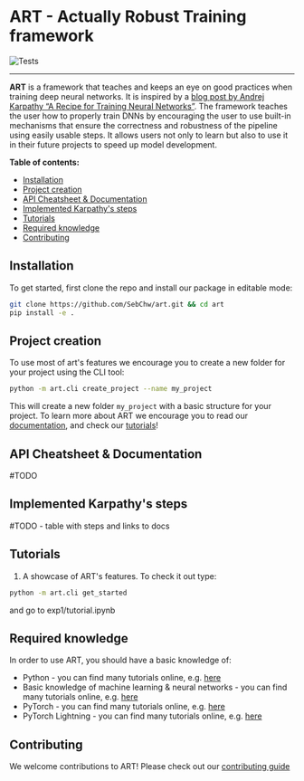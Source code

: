 # ART - Actually Robust Training framework

![Tests](https://github.com/SebChw/art/actions/workflows/tests.yml/badge.svg)

----

**ART** is a framework that teaches and keeps an eye on good practices when training deep neural networks. It is inspired by a [blog post by Andrej Karpathy “A Recipe for Training Neural Networks”](https://karpathy.github.io/2019/04/25/recipe/). The framework teaches the user how to properly train DNNs by encouraging the user to use built-in mechanisms that ensure the correctness and robustness of the pipeline using easily usable steps. It allows users not only to learn but also to use it in their future projects to speed up model development.

**Table of contents:**
- [Installation](#installation)
- [Project creation](#project-creation)
- [API Cheatsheet & Documentation](#api-cheatsheet--documentation)
- [Implemented Karpathy's steps](#implemented-karpathys-steps)
- [Tutorials](#tutorials)
- [Required knowledge](#required-knowledge)
- [Contributing](#contributing)

## Installation
To get started, first clone the repo and install our package in editable mode:
```sh
git clone https://github.com/SebChw/art.git && cd art
pip install -e .
```
## Project creation
To use most of art's features we encourage you to create a new folder for your project using the CLI tool:
```sh
python -m art.cli create_project --name my_project
```

This will create a new folder `my_project` with a basic structure for your project. To learn more about ART we encourage you to read our [documentation](#api-cheatsheet--documentation), and check our [tutorials](#tutorials)!

## API Cheatsheet & Documentation
#TODO

## Implemented Karpathy's steps
#TODO - table with steps and links to docs

## Tutorials
1. A showcase of ART's features. To check it out type:
```sh
python -m art.cli get_started
```
and go to exp1/tutorial.ipynb

## Required knowledge
In order to use ART, you should have a basic knowledge of:
- Python - you can find many tutorials online, e.g. [here](https://www.learnpython.org/)
- Basic knowledge of machine learning & neural networks - you can find many tutorials online, e.g. [here](https://www.coursera.org/learn/machine-learning)
- PyTorch - you can find many tutorials online, e.g. [here](https://pytorch.org/tutorials/)
- PyTorch Lightning - you can find many tutorials online, e.g. [here](https://lightning.ai/docs/pytorch/stable/levels/core_skills.html)

## Contributing
We welcome contributions to ART! Please check out our [contributing guide](https://github.com/SebChw/art/wiki/Contributing)